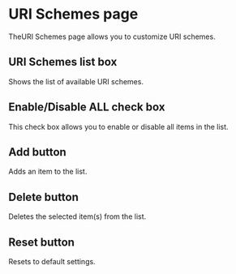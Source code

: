# URI Schemes page

TheURI Schemes page allows you to customize URI schemes.

## URI Schemes list box

Shows the list of available URI schemes.

## Enable/Disable ALL check box

This check box allows you to enable or disable all items in the list.

## Add button

Adds an item to the list.

## Delete button

Deletes the selected item(s) from the list.

## Reset button

Resets to default settings.

